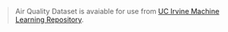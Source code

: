 > Air Quality Dataset is avaiable for use from [UC Irvine Machine Learning Repository](https://archive.ics.uci.edu/ml/datasets/Air+quality).